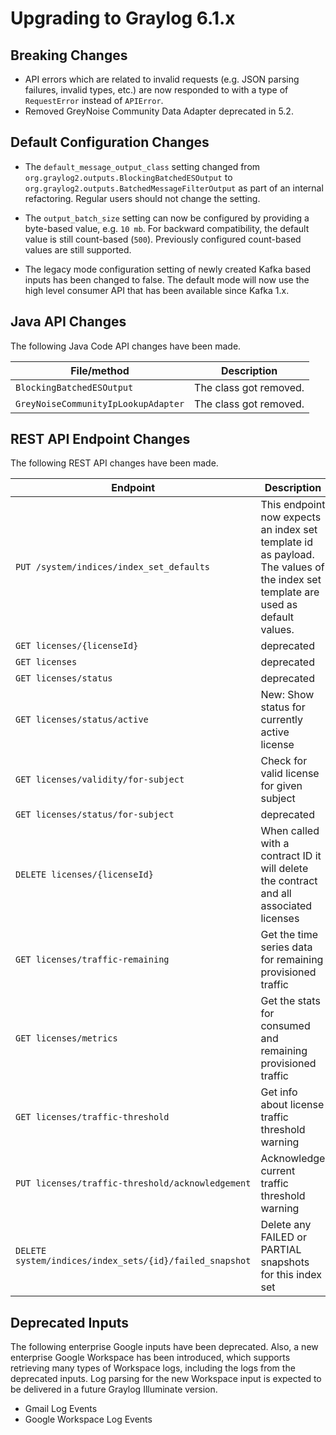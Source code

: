 Upgrading to Graylog 6.1.x
==========================

## Breaking Changes

- API errors which are related to invalid requests (e.g. JSON parsing failures, invalid types, etc.) are now responded to with a type of `RequestError` instead of `APIError`.
- Removed GreyNoise Community Data Adapter deprecated in 5.2.

## Default Configuration Changes

- The `default_message_output_class` setting changed from
`org.graylog2.outputs.BlockingBatchedESOutput` to 
`org.graylog2.outputs.BatchedMessageFilterOutput` as part of an internal
refactoring. Regular users should not change the setting.

- The `output_batch_size` setting can now be configured by providing a byte-based value, e.g. `10 mb`. For backward
compatibility, the default value is still count-based (`500`). Previously configured count-based values are
still supported.

- The legacy mode configuration setting of newly created Kafka based inputs has been changed to false. The default mode
will now use the high level consumer API that has been available since Kafka 1.x.

## Java API Changes

The following Java Code API changes have been made.

| File/method                         | Description            |
|-------------------------------------|------------------------|
| `BlockingBatchedESOutput`           | The class got removed. |
| `GreyNoiseCommunityIpLookupAdapter` | The class got removed. |

## REST API Endpoint Changes

The following REST API changes have been made.

| Endpoint                                         | Description                                                                                                                     |
|--------------------------------------------------|---------------------------------------------------------------------------------------------------------------------------------|
| `PUT /system/indices/index_set_defaults`         | This endpoint now expects an index set template id as payload. The values of the index set template are used as default values. |
| `GET licenses/{licenseId}`                       | deprecated                                                                                                                      |
| `GET licenses`                                   | deprecated                                                                                                                      |
| `GET licenses/status`                            | deprecated                                                                                                                      |
| `GET licenses/status/active`                     | New: Show status for currently active license                                                                                   |
| `GET licenses/validity/for-subject`              | Check for valid license for given subject                                                                                       |
| `GET licenses/status/for-subject`                | deprecated                                                                                                                      |
| `DELETE licenses/{licenseId}`                    | When called with a contract ID it will delete the contract and all associated licenses                                          |
| `GET licenses/traffic-remaining`                 | Get the time series data for remaining provisioned traffic                                                                      |
| `GET licenses/metrics`                           | Get the stats for consumed and remaining provisioned traffic                                                                    |
| `GET licenses/traffic-threshold`                 | Get info about license traffic threshold warning                                                                                |
| `PUT licenses/traffic-threshold/acknowledgement` | Acknowledge current traffic threshold warning                                                                                   |
| `DELETE system/indices/index_sets/{id}/failed_snapshot` | Delete any FAILED or PARTIAL snapshots for this index set | 

## Deprecated Inputs

The following enterprise Google inputs have been deprecated. Also, a new enterprise Google Workspace has been introduced, 
which supports retrieving many types of Workspace logs, including the logs from the deprecated inputs. Log parsing for 
the new Workspace input is expected to be delivered in a future Graylog Illuminate version.

- Gmail Log Events
- Google Workspace Log Events

